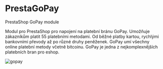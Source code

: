 # PrestaGoPay
PrestaShop GoPay module


Modul pro PrestaShop pro napojení na platební bránu GoPay. Umožňuje zákazníkům platit 55 platebními metodami. Od běžné platby kartou, rychlými bankovními převody až po různé druhy peněženek. GoPay umí všechny online platební metody včetně bitcoinu. 
GoPay je jedna z nejkomplexnějších platebních bran pro eshop.


![gopay](https://user-images.githubusercontent.com/83060284/172807789-86513906-0681-4172-a549-5863becee0de.png)
